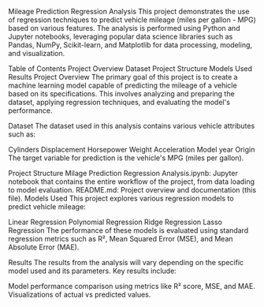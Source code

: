 Mileage Prediction Regression Analysis
This project demonstrates the use of regression techniques to predict vehicle mileage (miles per gallon - MPG) based on various features. The analysis is performed using Python and Jupyter notebooks, leveraging popular data science libraries such as Pandas, NumPy, Scikit-learn, and Matplotlib for data processing, modeling, and visualization.

Table of Contents
Project Overview
Dataset
Project Structure
Models Used
Results
Project Overview
The primary goal of this project is to create a machine learning model capable of predicting the mileage of a vehicle based on its specifications. This involves analyzing and preparing the dataset, applying regression techniques, and evaluating the model's performance.

Dataset
The dataset used in this analysis contains various vehicle attributes such as:

Cylinders
Displacement
Horsepower
Weight
Acceleration
Model year
Origin
The target variable for prediction is the vehicle's MPG (miles per gallon).

Project Structure
Milage Prediction Regression Analysis.ipynb: Jupyter notebook that contains the entire workflow of the project, from data loading to model evaluation.
README.md: Project overview and documentation (this file).
Models Used
This project explores various regression models to predict vehicle mileage:

Linear Regression
Polynomial Regression
Ridge Regression
Lasso Regression
The performance of these models is evaluated using standard regression metrics such as R², Mean Squared Error (MSE), and Mean Absolute Error (MAE).

Results
The results from the analysis will vary depending on the specific model used and its parameters. Key results include:

Model performance comparison using metrics like R² score, MSE, and MAE.
Visualizations of actual vs predicted values.
